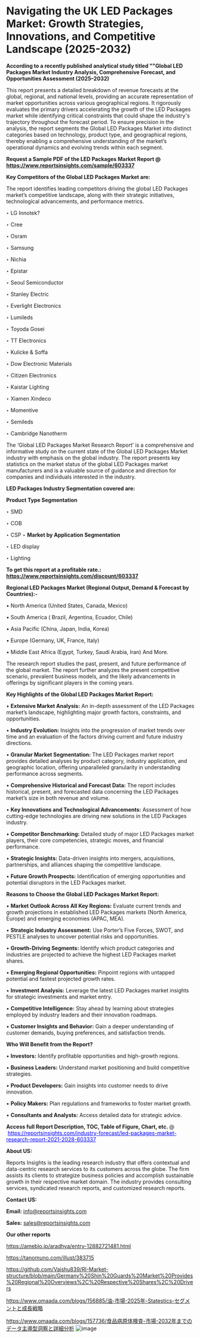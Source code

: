 # Navigating the UK LED Packages Market: Growth Strategies, Innovations, and Competitive Landscape (2025-2032)

<strong>According to a recently published analytical study titled ""Global LED Packages Market Industry Analysis, Comprehensive Forecast, and Opportunities Assessment (2025–2032)</strong>

This report presents a detailed breakdown of revenue forecasts at the global, regional, and national levels, providing an accurate representation of market opportunities across various geographical regions. It rigorously evaluates the primary drivers accelerating the growth of the LED Packages market while identifying critical constraints that could shape the industry's trajectory throughout the forecast period. To ensure precision in the analysis, the report segments the Global LED Packages Market into distinct categories based on technology, product type, and geographical regions, thereby enabling a comprehensive understanding of the market’s operational dynamics and evolving trends within each segment.

<strong>Request a Sample PDF of the LED Packages Market Report </strong><strong>@<a href=https://www.reportsinsights.com/sample/603337 style=color:#0000ff;> https://www.reportsinsights.com/sample/603337</a></strong></font>

<strong>Key Competitors of the Global LED Packages Market are:</strong>

The report identifies leading competitors driving the global LED Packages market’s competitive landscape, along with their strategic initiatives, technological advancements, and performance metrics.

‣ LG Innotek?

‣ Cree

‣ Osram

‣ Samsung

‣ Nichia

‣ Epistar

‣ Seoul Semiconductor

‣ Stanley Electric

‣ Everlight Electronics

‣ Lumileds

‣ Toyoda Gosei

‣ TT Electronics

‣ Kulicke & Soffa

‣ Dow Electronic Materials

‣ Citizen Electronics

‣ Kaistar Lighting

‣ Xiamen Xindeco

‣ Momentive

‣ Semileds

‣ Cambridge Nanotherm

The ‘Global LED Packages Market Research Report’ is a comprehensive and informative study on the current state of the Global LED Packages Market industry with emphasis on the global industry. The report presents key statistics on the market status of the global LED Packages market manufacturers and is a valuable source of guidance and direction for companies and individuals interested in the industry.

<strong>LED Packages Industry Segmentation covered are:</strong>

<strong>Product Type Segmentation</strong>

‣ SMD

‣ COB

‣ CSP
‣ 
<strong>Market by Application Segmentation</strong>

‣ LED display

‣ Lighting

<strong>To get this report at a profitable rate.: <a href=https://www.reportsinsights.com/discount/603337 style=color:#0000ff;>https://www.reportsinsights.com/discount/603337</a></strong></font>

<strong>Regional LED Packages Market (Regional Output, Demand &amp; Forecast by Countries):-</strong>

• North America (United States, Canada, Mexico)

• South America ( Brazil, Argentina, Ecuador, Chile)

• Asia Pacific (China, Japan, India, Korea)

• Europe (Germany, UK, France, Italy)

• Middle East Africa (Egypt, Turkey, Saudi Arabia, Iran) And More.

The research report studies the past, present, and future performance of the global market. The report further analyzes the present competitive scenario, prevalent business models, and the likely advancements in offerings by significant players in the coming years.

<strong>Key Highlights of the Global LED Packages Market Report:</strong>

• <strong>Extensive Market Analysis:</strong> An in-depth assessment of the LED Packages market’s landscape, highlighting major growth factors, constraints, and opportunities.

• <strong>Industry Evolution:</strong> Insights into the progression of market trends over time and an evaluation of the factors driving current and future industry directions.

• <strong>Granular Market Segmentation:</strong> The LED Packages market report provides detailed analyses by product category, industry application, and geographic location, offering unparalleled granularity in understanding performance across segments.

• <strong>Comprehensive Historical and Forecast Data:</strong> The report includes historical, present, and forecasted data concerning the LED Packages market’s size in both revenue and volume.

• <strong>Key Innovations and Technological Advancements:</strong> Assessment of how cutting-edge technologies are driving new solutions in the LED Packages industry.

• <strong>Competitor Benchmarking:</strong> Detailed study of major LED Packages market players, their core competencies, strategic moves, and financial performance.

• <strong>Strategic Insights:</strong> Data-driven insights into mergers, acquisitions, partnerships, and alliances shaping the competitive landscape.

• <strong>Future Growth Prospects:</strong> Identification of emerging opportunities and potential disruptors in the LED Packages market.

<strong>Reasons to Choose the Global LED Packages Market Report:</strong>

• <strong>Market Outlook Across All Key Regions:</strong> Evaluate current trends and growth projections in established LED Packages markets (North America, Europe) and emerging economies (APAC, MEA).

• <strong>Strategic Industry Assessment:</strong> Use Porter’s Five Forces, SWOT, and PESTLE analyses to uncover potential risks and opportunities.

• <strong>Growth-Driving Segments:</strong> Identify which product categories and industries are projected to achieve the highest LED Packages market shares.

• <strong>Emerging Regional Opportunities:</strong> Pinpoint regions with untapped potential and fastest projected growth rates.

• <strong>Investment Analysis:</strong> Leverage the latest LED Packages market insights for strategic investments and market entry.

• <strong>Competitive Intelligence:</strong> Stay ahead by learning about strategies employed by industry leaders and their innovation roadmaps.

• <strong>Customer Insights and Behavior:</strong> Gain a deeper understanding of customer demands, buying preferences, and satisfaction trends.

<strong>Who Will Benefit from the Report?</strong>

• <strong>Investors:</strong> Identify profitable opportunities and high-growth regions.

• <strong>Business Leaders:</strong> Understand market positioning and build competitive strategies.

• <strong>Product Developers:</strong> Gain insights into customer needs to drive innovation.

• <strong>Policy Makers:</strong> Plan regulations and frameworks to foster market growth.

• <strong>Consultants and Analysts:</strong> Access detailed data for strategic advice.
</ul>
<strong>Access full Report Description, TOC, Table of Figure, Chart, etc. </strong>@  <a href=https://reportsinsights.com/industry-forecast/led-packages-market-research-report-2021-2028-603337 style=color:#0000ff;>https://reportsinsights.com/industry-forecast/led-packages-market-research-report-2021-2028-603337</a></font>

<strong><strong>About US</strong>:</strong>

Reports Insights is the leading research industry that offers contextual and data-centric research services to its customers across the globe. The firm assists its clients to strategize business policies and accomplish sustainable growth in their respective market domain. The industry provides consulting services, syndicated research reports, and customized research reports.

<strong>Contact US:</strong>

<p class=""""><b>Email:</b> <a href=mailto:info@reportsinsights.com>info@reportsinsights.com</a></p>
<p class=""""><b>Sales:</b> <a href=mailto:sales@reportsinsights.com>sales@reportsinsights.com</a></p>

<strong>Our other reports</strong>

<a href=https://ameblo.jp/aradhya/entry-12882721481.html>https://ameblo.jp/aradhya/entry-12882721481.html</a>

<a href=https://tanomuno.com/illust/383715>https://tanomuno.com/illust/383715</a>

<a href=https://github.com/Vaishu839/RI-Market-structure/blob/main/Germany%20Shin%20Guards%20Market%20Provides%20Regional%20Overviews%2C%20Respective%20Shares%2C%20Drivers>https://github.com/Vaishu839/RI-Market-structure/blob/main/Germany%20Shin%20Guards%20Market%20Provides%20Regional%20Overviews%2C%20Respective%20Shares%2C%20Drivers</a>

<a href=https://www.omaada.com/blogs/156885/油-市場-2025年-Statestics-セグメントと成長戦略>https://www.omaada.com/blogs/156885/油-市場-2025年-Statestics-セグメントと成長戦略</a>

<a href=https://www.omaada.com/blogs/157736/食品病原体検査-市場-2032年までのデータ主導型洞察と詳細分析>https://www.omaada.com/blogs/157736/食品病原体検査-市場-2032年までのデータ主導型洞察と詳細分析</a>
![image](https://github.com/user-attachments/assets/d5b914e1-25bd-4123-ad77-38bfc7ee1f90)
